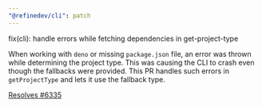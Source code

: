 ```yaml
---
"@refinedev/cli": patch
---
```


fix(cli): handle errors while fetching dependencies in get-project-type

When working with `deno` or missing `package.json` file, an error was thrown while determining the project type. This was causing the CLI to crash even though the fallbacks were provided. This PR handles such errors in `getProjectType` and lets it use the fallback type.

[Resolves #6335](https://github.com/refinedev/refine/issues/6335)
